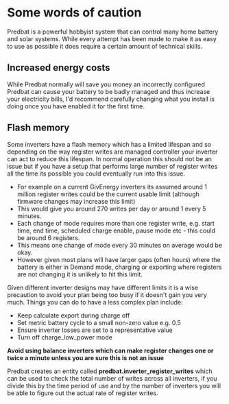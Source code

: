 # Some words of caution

Predbat is a powerful hobbyist system that can control many home battery and solar systems. While every attempt has been made to make it as easy to use as possible it does require
a certain amount of technical skills.

## Increased energy costs

While Predbat normally will save you money an incorrectly configured Predbat can cause your battery to be badly managed and thus increase your electricity bills, I'd recommend carefully changing what you install is doing
once you have enabled it for the first time.

## Flash memory

Some inverters have a flash memory which has a limited lifespan and so depending on the way register writes are managed controller your inverter can act to reduce this lifespan.
In normal operation this should not be an issue but if you have a setup that performs large number of register writes all the time its possible you could eventually run into
this issue.

- For example on a current GivEnergy inverters its assumed around 1 million register writes could be the current usable limit (although firmware changes may increase this limit)
- This would give you around 270 writes per day or around 1 every 5 minutes.
- Each change of mode requires more than one register write, e.g. start time, end time, scheduled charge enable, pause mode etc - this could be around 6 registers.
- This means one change of mode every 30 minutes on average would be okay.
- However given most plans will have larger gaps (often hours) where the battery is either in Demand mode, charging or exporting where registers are not changing it is unlikely to hit this limit.

Given different inverter designs may have different limits it is a wise precaution to avoid your plan being too busy if it doesn't gain you very much.
Things you can do to have a less complex plan include:

- Keep calculate export during charge off
- Set metric battery cycle to a small non-zero value e.g. 0.5
- Ensure inverter losses are set to a representative value
- Turn off charge_low_power mode

**Avoid using balance inverters which can make register changes one or twice a minute unless you are sure this is not an issue**

Predbat creates an entity called **predbat.inverter_register_writes** which can be used to check the total number of writes across all inverters, if you divide this by the time period of use
and by the number of inverters you will be able to figure out the actual rate of register writes.

